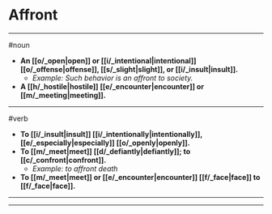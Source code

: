 # Affront
---
#noun
- **An [[o/_open|open]] or [[i/_intentional|intentional]] [[o/_offense|offense]], [[s/_slight|slight]], or [[i/_insult|insult]].**
	- _Example: Such behavior is an affront to society._
- **A [[h/_hostile|hostile]] [[e/_encounter|encounter]] or [[m/_meeting|meeting]].**
---
#verb
- **To [[i/_insult|insult]] [[i/_intentionally|intentionally]], [[e/_especially|especially]] [[o/_openly|openly]].**
- **To [[m/_meet|meet]] [[d/_defiantly|defiantly]]; to [[c/_confront|confront]].**
	- _Example: to affront death_
- **To [[m/_meet|meet]] or [[e/_encounter|encounter]] [[f/_face|face]] to [[f/_face|face]].**
---
---
